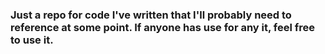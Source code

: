 ### Just a repo for code I've written that I'll probably need to reference at some point. If anyone has use for any it, feel free to use it.
